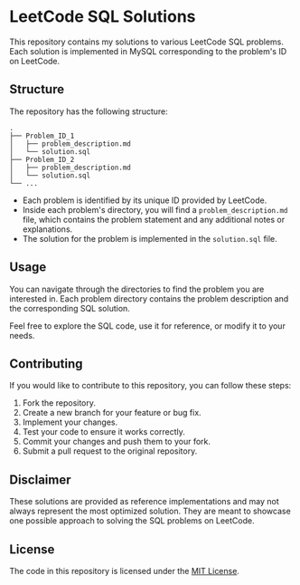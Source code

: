 # LeetCode SQL Solutions

This repository contains my solutions to various LeetCode SQL problems. Each solution is implemented in MySQL corresponding to the problem's ID on LeetCode.

## Structure

The repository has the following structure:

```
.
├── Problem_ID_1
│   ├── problem_description.md
│   └── solution.sql
├── Problem_ID_2
│   ├── problem_description.md
│   └── solution.sql
└── ...
```

- Each problem is identified by its unique ID provided by LeetCode.
- Inside each problem's directory, you will find a `problem_description.md` file, which contains the problem statement and any additional notes or explanations.
- The solution for the problem is implemented in the `solution.sql` file.

## Usage

You can navigate through the directories to find the problem you are interested in. Each problem directory contains the problem description and the corresponding SQL solution.

Feel free to explore the SQL code, use it for reference, or modify it to your needs.

## Contributing

If you would like to contribute to this repository, you can follow these steps:

1. Fork the repository.
2. Create a new branch for your feature or bug fix.
3. Implement your changes.
4. Test your code to ensure it works correctly.
5. Commit your changes and push them to your fork.
6. Submit a pull request to the original repository.

## Disclaimer

These solutions are provided as reference implementations and may not always represent the most optimized solution. They are meant to showcase one possible approach to solving the SQL problems on LeetCode.

## License

The code in this repository is licensed under the [MIT License](LICENSE).
